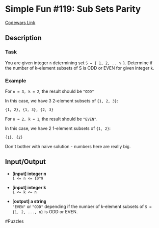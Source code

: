 # Simple Fun #119: Sub Sets Parity

[Codewars Link](https://www.codewars.com/kata/589d5c80c31aa590e300006b/python)

## Description

### Task

You are given integer `n` determining set `S = { 1, 2, .. n }`. Determine if the number of k-element subsets of S is ODD or EVEN for given integer `k`.

### Example

For `n = 3, k = 2`, the result should be `"ODD"`

In this case, we have 3 2-element subsets of `{1, 2, 3}`:

```
{1, 2}, {1, 3}, {2, 3}
```

For `n = 2, k = 1`, the result should be `"EVEN"`.

In this case, we have 2 1-element subsets of `{1, 2}`:

```
{1}, {2}
```

Don't bother with naive solution - numbers here are really big.

## Input/Output

- **[input] integer n**  
  `1 <= n <= 10^9`

- **[input] integer k**  
  `1 <= k <= n`

- **[output] a string**  
  `"EVEN"` or `"ODD"` depending if the number of k-element subsets of `S = {1, 2, ..., n}` is ODD or EVEN.

#Puzzles